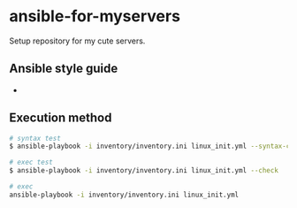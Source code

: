 # ansible-for-myservers
Setup repository for my cute servers.

## Ansible style guide

* 

## Execution method

``` bash
# syntax test
$ ansible-playbook -i inventory/inventory.ini linux_init.yml --syntax-check

# exec test
$ ansible-playbook -i inventory/inventory.ini linux_init.yml --check

# exec
ansible-playbook -i inventory/inventory.ini linux_init.yml
```
